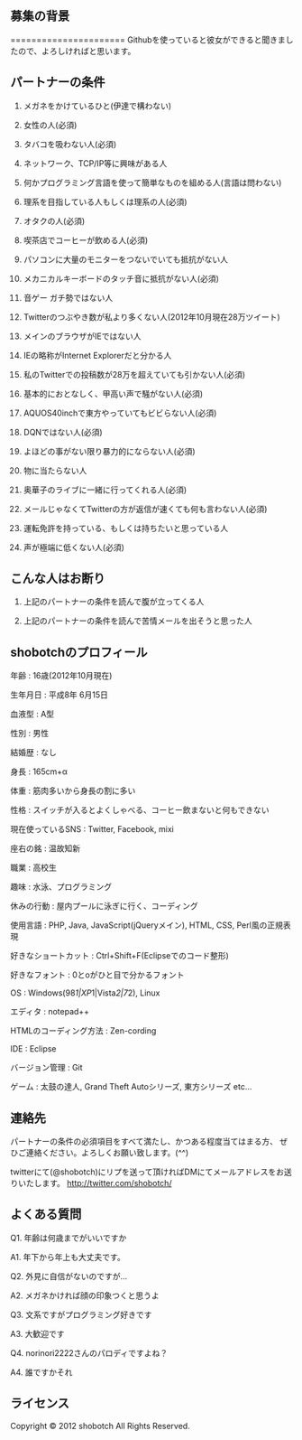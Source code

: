 募集の背景
------
======================
Githubを使っていると彼女ができると聞きましたので、よろしければと思います。

パートナーの条件
------


01. メガネをかけているひと(伊達で構わない)

02. 女性の人(必須)

03. タバコを吸わない人(必須)

04. ネットワーク、TCP/IP等に興味がある人

05. 何かプログラミング言語を使って簡単なものを組める人(言語は問わない)

06. 理系を目指している人もしくは理系の人(必須)

07. オタクの人(必須)

08. 喫茶店でコーヒーが飲める人(必須)

09. パソコンに大量のモニターをつないでいても抵抗がない人

10. メカニカルキーボードのタッチ音に抵抗がない人(必須)

11. 音ゲー ガチ勢ではない人

12. Twitterのつぶやき数が私より多くない人(2012年10月現在28万ツイート)

13. メインのブラウザがIEではない人

14. IEの略称がInternet Explorerだと分かる人

15. 私のTwitterでの投稿数が28万を超えていても引かない人(必須)

16. 基本的におとなしく、甲高い声で騒がない人(必須)

17. AQUOS40inchで東方やっていてもビビらない人(必須)

18. DQNではない人(必須)

19. よほどの事がない限り暴力的にならない人(必須)

20. 物に当たらない人

21. 奥華子のライブに一緒に行ってくれる人(必須)

22. メールじゃなくてTwitterの方が返信が速くても何も言わない人(必須)

23. 運転免許を持っている、もしくは持ちたいと思っている人

24. 声が極端に低くない人(必須)

こんな人はお断り
------
01. 上記のパートナーの条件を読んで腹が立ってくる人

02. 上記のパートナーの条件を読んで苦情メールを出そうと思った人

shobotchのプロフィール
--------

年齢 : 16歳(2012年10月現在)

生年月日 : 平成8年 6月15日

血液型 : A型

性別 : 男性

結婚歴 : なし

身長 : 165cm+α

体重 : 筋肉多いから身長の割に多い

性格 : スイッチが入るとよくしゃべる、コーヒー飲まないと何もできない

現在使っているSNS : Twitter, Facebook, mixi

座右の銘 : 温故知新

職業 : 高校生

趣味 : 水泳、プログラミング

休みの行動 : 屋内プールに泳ぎに行く、コーディング

使用言語 : PHP, Java, JavaScript(jQueryメイン), HTML, CSS, Perl風の正規表現

好きなショートカット : Ctrl+Shift+F(Eclipseでのコード整形)

好きなフォント : 0とoがひと目で分かるフォント

OS : Windows(98*1|XP*1|Vista*2|7*2), Linux

エディタ : notepad++

HTMLのコーディング方法 : Zen-cording

IDE : Eclipse

バージョン管理 : Git

ゲーム : 太鼓の達人, Grand Theft Autoシリーズ, 東方シリーズ etc…


連絡先
------
パートナーの条件の必須項目をすべて満たし、かつある程度当てはまる方、
ぜひご連絡ください。よろしくお願い致します。(^^)

twitterにて(@shobotch)にリプを送って頂ければDMにてメールアドレスをお送りいたします。
http://twitter.com/shobotch/

よくある質問
---------

Q1. 年齢は何歳までがいいですか

A1. 年下から年上も大丈夫です。


Q2. 外見に自信がないのですが…

A2. メガネかければ顔の印象つくと思うよ


Q3. 文系ですがプログラミング好きです

A3. 大歓迎です


Q4. norinori2222さんのパロディですよね？

A4. 誰ですかそれ


ライセンス
----------
Copyright &copy; 2012 shobotch All Rights Reserved.
